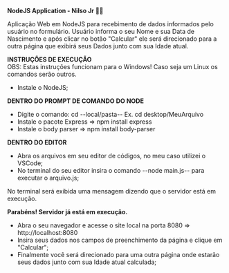 <strong> NodeJS Application - Nilso Jr 👨‍💻 </strong>

Aplicação Web em NodeJS para recebimento de dados informados pelo usuário no formulário.
Usuário informa o seu Nome e sua Data de Nascimento e após clicar no botão "Calcular" ele será direcionado para a outra página que exibirá seus Dados junto com sua Idade atual.

<strong>INSTRUÇÕES DE EXECUÇÃO</strong>
<br>
OBS: Estas instruções funcionam para o Windows! Caso seja um Linux os comandos serão outros.

- Instale o NodeJS;

<strong>DENTRO DO PROMPT DE COMANDO DO NODE</strong>
- Digite o comando: cd --local/pasta-- Ex. cd desktop/MeuArquivo
- Instale o pacote Express => npm install express
- Instale o body parser => npm install body-parser

<strong>DENTRO DO EDITOR</strong>
- Abra os arquivos em seu editor de códigos, no meu caso utilizei o VSCode;
- No terminal do seu editor insira o comando --node main.js-- para executar o arquivo.js;

No terminal será exibida uma mensagem dizendo que o servidor está em execução.

<strong>Parabéns! Servidor já está em execução.</strong>

- Abra o seu navegador e acesse o site local na porta 8080 => http://localhost:8080
- Insira seus dados nos campos de preenchimento da página e clique em "Calcular";
- Finalmente você será direcionado para uma outra página onde estarão seus dados junto com sua Idade atual calculada;



